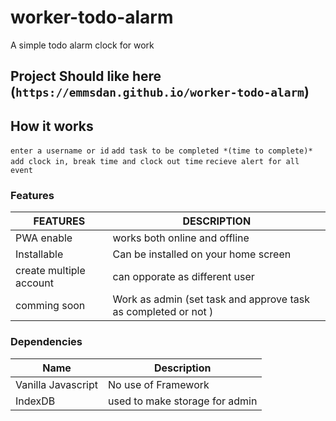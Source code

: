 # worker-todo-alarm

A simple todo alarm clock for work

## Project Should like here (`https://emmsdan.github.io/worker-todo-alarm`)

## How it works

`enter a username or id`
`add task to be completed *(time to complete)*`
`add clock in, break time and clock out time`
`recieve alert for all event`

### Features

| FEATURES | DESCRIPTION |
| ---------- | ----------- |
| PWA enable | works both online and offline |
| Installable | Can be installed on your home screen |
| create multiple account | can opporate as different user |
| comming soon | Work as admin (set task and approve task as completed or not ) |

### Dependencies

| Name | Description |
| ----- | ---------|
| Vanilla Javascript | No use of Framework |
| IndexDB | used to make storage for admin |
